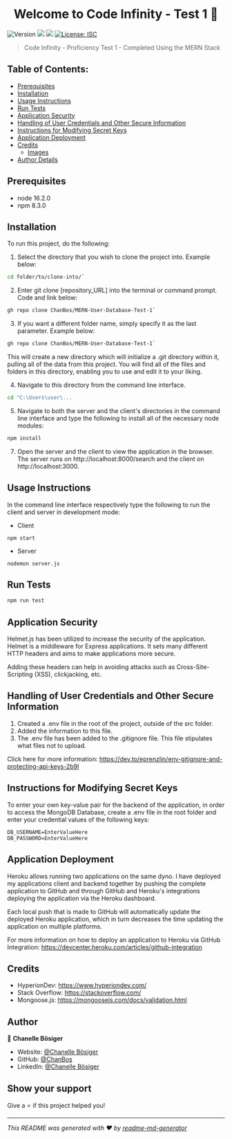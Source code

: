 <h1 align="center">Welcome to Code Infinity - Test 1 👋</h1>
<p>
  <img alt="Version" src="https://img.shields.io/badge/version-1.0.0-blue.svg?cacheSeconds=2592000" />
  <img src="https://img.shields.io/badge/node-16.2.0-blue.svg" />
  <img src="https://img.shields.io/badge/npm-8.3.0-blue.svg" />
  <a href="#" target="_blank">
    <img alt="License: ISC" src="https://img.shields.io/badge/License-ISC-yellow.svg" />
  </a>
</p>

> Code Infinity - Proficiency Test 1 - Completed Using the MERN Stack

## Table of Contents:

- [Prerequisites](#prerequisites)
- [Installation](#installation)
- [Usage Instructions](#usage-instructions)
- [Run Tests](#runtests)
- [Application Security](#application-security)
- [Handling of User Credentials and Other Secure Information](#handling-of-user-credentials-and-other-secure-information)
- [Instructions for Modifying Secret Keys](#instructionsformodifyingsecretkeys)
- [Application Deployment](#applicationdeployment)
- [Credits](#credits)
  - [Images](#images)
- [Author Details](#author-details)

## Prerequisites

- node 16.2.0
- npm 8.3.0

## Installation

To run this project, do the following:

1. Select the directory that you wish to clone the project into. Example below:

```sh
cd folder/to/clone-into/`
```

2. Enter git clone [repository_URL] into the terminal or command prompt. Code and link below:

```sh
gh repo clone ChanBos/MERN-User-Database-Test-1`
```

3. If you want a different folder name, simply specify it as the last parameter. Example below:

```sh
gh repo clone ChanBos/MERN-User-Database-Test-1`
```

This will create a new directory which will initialize a .git directory within it, pulling all of the data from this project. You will find all of the files and folders in this directory, enabling you to use and edit it to your liking.

4. Navigate to this directory from the command line interface.

```sh
cd "C:\Users\user\...
```

5. Navigate to both the server and the client's directories in the command line interface and type the following to install all of the necessary node modules:

```sh
npm install
```

7. Open the server and the client to view the application in the browser. The server runs on http://localhost:8000/search and the client on http://localhost:3000.

## Usage Instructions

In the command line interface respectively type the following to run the client and server in development mode:

- Client

```
npm start
```

- Server

```
nodemon server.js
```

## Run Tests

```sh
npm run test
```

## Application Security

Helmet.js has been utilized to increase the security of the application. Helmet is a middleware for Express applications. It sets many different HTTP headers and aims to make applications more secure.

Adding these headers can help in avoiding attacks such as Cross-Site-Scripting (XSS), clickjacking, etc.

## Handling of User Credentials and Other Secure Information

1. Created a .env file in the root of the project, outside of the src folder.
2. Added the information to this file.
3. The .env file has been added to the .gitignore file. This file stipulates what files not to upload.

Click here for more information: https://dev.to/eprenzlin/env-gitignore-and-protecting-api-keys-2b9l

## Instructions for Modifying Secret Keys

To enter your own key-value pair for the backend of the application, in order to access the MongoDB Database, create a .env file in the root folder and enter your credential values of the following keys:

```
DB_USERNAME=EnterValueHere
DB_PASSWORD=EnterValueHere
```

## Application Deployment

Heroku allows running two applications on the same dyno. I have deployed my applications client and backend together by pushing the complete application to GitHub and through GitHub and Heroku's integrations deploying the application via the Heroku dashboard.

Each local push that is made to GitHub will automatically update the deployed Heroku application, which in turn decreases the time updating the application on multiple platforms.

For more information on how to deploy an application to Heroku via GitHub Integration: https://devcenter.heroku.com/articles/github-integration

## Credits

- HyperionDev: https://www.hyperiondev.com/
- Stack Overflow: https://stackoverflow.com/
- Mongoose.js: https://mongoosejs.com/docs/validation.html

## Author

👤 **Chanelle Bösiger**

- Website: [@Chanelle Bösiger](https://my-developer-portfolio-sand.vercel.app/)
- GitHub: [@ChanBos](https://github.com/ChanBos)
- LinkedIn: [@Chanelle Bösiger](https://www.linkedin.com/in/chanelle-bosiger/)

## Show your support

Give a ⭐️ if this project helped you!

---

_This README was generated with ❤️ by [readme-md-generator](https://github.com/kefranabg/readme-md-generator)_
